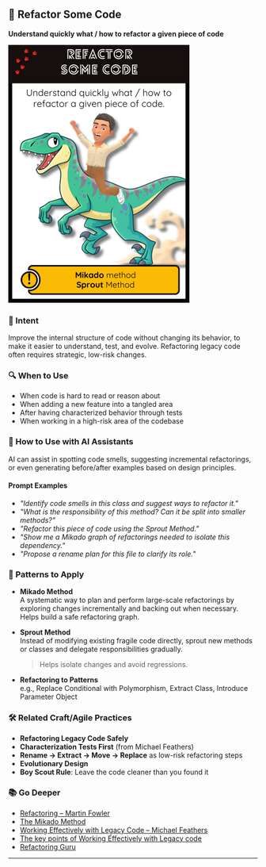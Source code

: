 ## 🔁 Refactor Some Code
**Understand quickly what / how to refactor a given piece of code**

![Refactor Some Code](img/08.refactor-some-code.png)

### 🎯 Intent  
Improve the internal structure of code without changing its behavior, to make it easier to understand, test, and evolve. Refactoring legacy code often requires strategic, low-risk changes.

### 🔍 When to Use  
- When code is hard to read or reason about  
- When adding a new feature into a tangled area  
- After having characterized behavior through tests  
- When working in a high-risk area of the codebase

### 🤖 How to Use with AI Assistants  

AI can assist in spotting code smells, suggesting incremental refactorings, or even generating before/after examples based on design principles.

#### Prompt Examples  
- *"Identify code smells in this class and suggest ways to refactor it."*  
- *"What is the responsibility of this method? Can it be split into smaller methods?"*  
- *"Refactor this piece of code using the Sprout Method."*  
- *"Show me a Mikado graph of refactorings needed to isolate this dependency."*  
- *"Propose a rename plan for this file to clarify its role."*

### 🧱 Patterns to Apply  
- **Mikado Method**  
  A systematic way to plan and perform large-scale refactorings by exploring changes incrementally and backing out when necessary. Helps build a safe refactoring graph.

- **Sprout Method**  
  Instead of modifying existing fragile code directly, sprout new methods or classes and delegate responsibilities gradually.
  > Helps isolate changes and avoid regressions.

- **Refactoring to Patterns**  
  e.g., Replace Conditional with Polymorphism, Extract Class, Introduce Parameter Object

### 🛠️ Related Craft/Agile Practices  
- **Refactoring Legacy Code Safely**  
- **Characterization Tests First** (from Michael Feathers)  
- **Rename → Extract → Move → Replace** as low-risk refactoring steps  
- **Evolutionary Design**  
- **Boy Scout Rule**: Leave the code cleaner than you found it

### 📚 Go Deeper  
- [Refactoring – Martin Fowler](https://martinfowler.com/books/refactoring.html)  
- [The Mikado Method](https://mikadomethod.info)  
- [Working Effectively with Legacy Code – Michael Feathers](https://www.oreilly.com/library/view/working-effectively-with/0131177052/) 
- [The key points of Working Effectively with Legacy code](https://understandlegacycode.com/blog/key-points-of-working-effectively-with-legacy-code/)   
- [Refactoring Guru](https://refactoring.guru/)

---